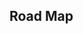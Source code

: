 ## Road Map

<iframe
  :src="$withBase('/depth-first-search.html')"
  width="100%"
  height="800"
  frameborder="0"
  scrolling="No"
  leftmargin="0"
  topmargin="0"
/>

升级路线：

- 棋盘问题：51 -> 37 -> 490
- 排列组合子集问题：77 -> 39 -> 46 -> 78
- 其他搜索问题：17 -> 79 -> 93
